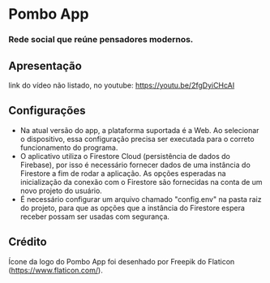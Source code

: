 # Pombo App
### Rede social que reúne pensadores modernos.

## Apresentação
link do vídeo não listado, no youtube: https://youtu.be/2fgDyiCHcAI

## Configurações
- Na atual versão do app, a plataforma suportada é a Web. Ao selecionar o dispositivo, essa configuração precisa ser executada para o correto funcionamento do programa.
- O aplicativo utiliza o Firestore Cloud (persistência de dados do Firebase), por isso é necessário fornecer dados de uma instância do Firestore a fim de rodar a aplicação. As opções esperadas na inicialização da conexão com o Firestore são fornecidas na conta de um novo projeto do usuário.
- É necessário configurar um arquivo chamado "config.env" na pasta raiz do projeto, para que as opções que a instância do Firestore espera receber possam ser usadas com segurança.

## Crédito
Ícone da logo do Pombo App foi desenhado por Freepik do Flaticon (https://www.flaticon.com/).


